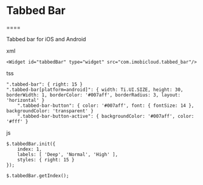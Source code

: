 # Tabbed Bar
====

Tabbed bar for iOS and Android

xml

	<Widget id="tabbedBar" type="widget" src="com.imobicloud.tabbed_bar"/>

tss

	".tabbed-bar": { right: 15 }
	".tabbed-bar[platform=android]": { width: Ti.UI.SIZE, height: 30, borderWidth: 1, borderColor: '#007aff', borderRadius: 3, layout: 'horizontal' }
		".tabbed-bar-button": { color: '#007aff', font: { fontSize: 14 }, backgroundColor: 'transparent' }
		".tabbed-bar-button-active": { backgroundColor: '#007aff', color: '#fff' }

js 

	$.tabbedBar.init({
		index: 1,
		labels: [ 'Deep', 'Normal', 'High' ],
		styles: { right: 15 }
	});

	$.tabbedBar.getIndex();